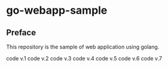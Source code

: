 # go-webapp-sample



## Preface
This repository is the sample of web application using golang.

code v.1
code v.2
code v.3
code v.4
code v.5
code v.6
code v.7
